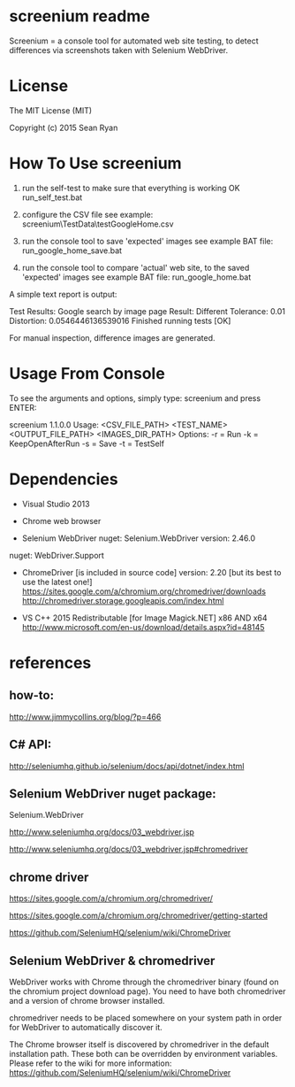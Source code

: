screenium readme
================

Screenium = a console tool for automated web site testing, to detect differences via screenshots taken with Selenium WebDriver.

License
=======
The MIT License (MIT)

Copyright (c) 2015 Sean Ryan

How To Use screenium
====================
1. run the self-test to make sure that everything is working OK
run_self_test.bat

2. configure the CSV file
see example: screenium\TestData\testGoogleHome.csv

3. run the console tool to save 'expected' images
see example BAT file:
run_google_home_save.bat

4. run the console tool to compare 'actual' web site, to the saved 'expected' images
see example BAT file:
run_google_home.bat

A simple text report is output:

Test Results:
Google search by image page
Result: Different
Tolerance: 0.01
Distortion: 0.0546446136539016
Finished running tests [OK]

For manual inspection, difference images are generated.

Usage From Console
==================
To see the arguments and options, simply type:
 screenium
 and press ENTER:
 
screenium 1.1.0.0
Usage: <CSV_FILE_PATH> <TEST_NAME> <OUTPUT_FILE_PATH> <IMAGES_DIR_PATH> <DIFFERE
NCE_TOLERANCE> <OPTIONS>
Options:
-r = Run
-k = KeepOpenAfterRun
-s = Save
-t = TestSelf

Dependencies
============
- Visual Studio 2013
- Chrome web browser

- Selenium WebDriver
nuget: Selenium.WebDriver
version: 2.46.0

nuget: WebDriver.Support

- ChromeDriver [is included in source code]
version: 2.20 [but its best to use the latest one!]
https://sites.google.com/a/chromium.org/chromedriver/downloads
http://chromedriver.storage.googleapis.com/index.html

- VS C++ 2015 Redistributable [for Image Magick.NET]
x86 AND x64
http://www.microsoft.com/en-us/download/details.aspx?id=48145

references
==========

how-to:
-------
http://www.jimmycollins.org/blog/?p=466

C# API:
-------
http://seleniumhq.github.io/selenium/docs/api/dotnet/index.html

Selenium WebDriver nuget package:
---------------------------------
Selenium.WebDriver

http://www.seleniumhq.org/docs/03_webdriver.jsp

http://www.seleniumhq.org/docs/03_webdriver.jsp#chromedriver 
 
chrome driver
-------------
https://sites.google.com/a/chromium.org/chromedriver/

https://sites.google.com/a/chromium.org/chromedriver/getting-started

https://github.com/SeleniumHQ/selenium/wiki/ChromeDriver

Selenium WebDriver & chromedriver
---------------------------------
WebDriver works with Chrome through the chromedriver binary (found on the chromium project download page). You need to have both chromedriver and a version of chrome browser installed.

chromedriver needs to be placed somewhere on your system path in order for WebDriver to automatically discover it.

The Chrome browser itself is discovered by chromedriver in the default installation path.
These both can be overridden by environment variables. 
Please refer to the wiki for more information:
https://github.com/SeleniumHQ/selenium/wiki/ChromeDriver

